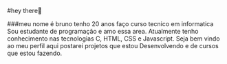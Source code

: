 #hey there👋
 
###meu nome é bruno tenho 20 anos faço curso tecnico em informatica 
Sou estudante de programação e amo essa area.
Atualmente tenho conhecimento nas tecnologias C, HTML, CSS e 
Javascript.
Seja bem vindo ao meu perfil aqui postarei projetos que estou
Desenvolvendo e de cursos que estou fazendo.
